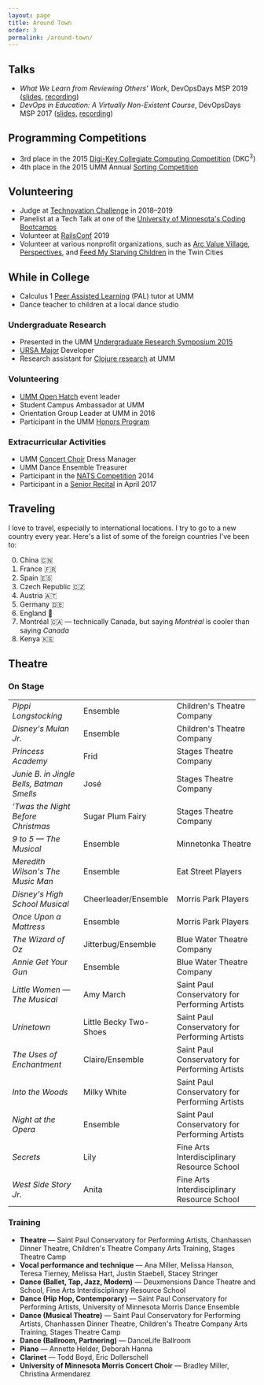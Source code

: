 ```yaml
---
layout: page
title: Around Town
order: 3
permalink: /around-town/
---
```


## Talks

* _What We Learn from Reviewing Others' Work_, DevOpsDays MSP 2019 (<a href="/assets/resources/DevOpsDays_MSP_Ignite_20190806.pdf" target="_blank">slides</a>, <a href="https://devopsdays.org/events/2019-minneapolis/program/emma-sax/" target="_blank">recording</a>)
* _DevOps in Education: A Virtually Non-Existent Course_, DevOpsDays MSP 2017 (<a href="/assets/resources/DevOpsDays_MSP_Ignite_20170725.pdf" target="_blank">slides</a>, <a href="https://devopsdays.org/events/2017-minneapolis/program/emma-sax/" target="_blank">recording</a>)

## Programming Competitions

* 3rd place in the 2015 <a href="https://www.digikey.com/en/resources/edu/dkc3-computing-competition" target="_blank">Digi-Key Collegiate Computing Competition</a> (DKC<sup>3</sup>)
* 4th place in the 2015 UMM Annual <a href="https://github.com/elenam/SortingCompetitionMaterials2015" target="_blank">Sorting Competition</a>


## Volunteering

* Judge at <a href="https://technovationchallenge.org" target="_blank">Technovation Challenge</a> in 2018–2019
* Panelist at a Tech Talk at one of the <a href="https://bootcamp.umn.edu/" target="_blank">University of Minnesota's Coding Bootcamps</a>
* Volunteer at <a href="https://railsconf.org/" target="_blank">RailsConf</a> 2019
* Volunteer at various nonprofit organizations, such as <a href="https://www.arcsvaluevillage.org/volunteer/" target="_blank">Arc Value Village</a>, <a href="https://www.perspectives-family.org/get-involved" target="_blank">Perspectives</a>, and <a href="https://www.fmsc.org/get-involved/" target="_blank">Feed My Starving Children</a> in the Twin Cities

## While in College

* Calculus 1 <a href="https://academics.morris.umn.edu/office-academic-success/peer-assisted-learning-pal" target="_blank">Peer Assisted Learning</a> (PAL) tutor at UMM
* Dance teacher to children at a local dance studio

### Undergraduate Research

* Presented in the UMM <a href="http://www.morris.umn.edu/urs/" target="_blank">Undergraduate Research Symposium 2015
* <a href="https://github.com/emma-sax4/UMM3601ursamajor" target="_blank">URSA Major</a> Developer
* Research assistant for <a href="https://github.com/Clojure-Intro-Course" target="_blank">Clojure research</a> at UMM

### Volunteering

* <a href="https://github.com/OH-UMM/2015/wiki" target="_blank">UMM Open Hatch</a> event leader
* Student Campus Ambassador at UMM
* Orientation Group Leader at UMM in 2016
* Participant in the UMM <a href="https://academics.morris.umn.edu/honors" target="_blank">Honors Program</a>

### Extracurricular Activities

* UMM <a href="https://academics.morris.umn.edu/ensembles/concert-choir" target="_blank">Concert Choir</a> Dress Manager
* UMM Dance Ensemble Treasurer
* Participant in the <a href="http://www.nats.org/competitions.html" target="_blank">NATS Competition</a> 2014
* Participant in a <a href="http://events.morris.umn.edu/event/student_senior_recital_amy_kuller_voice#.Xb7-40VKjOQ" target="_blank">Senior Recital</a> in April 2017

## Traveling

I love to travel, especially to international locations. I try to go to a new country every year. Here's a list of some of the foreign countries I've been to:
<ol start="0">
  <li>China 🇨🇳</li>
  <li>France 🇫🇷</li>
  <li>Spain 🇪🇸</li>
  <li>Czech Republic 🇨🇿</li>
  <li>Austria 🇦🇹</li>
  <li>Germany 🇩🇪</li>
  <li>England 🏴󠁧󠁢󠁥󠁮󠁧󠁿</li>
  <li>Montréal 🇨🇦 — technically Canada, but saying <i>Montréal</i> is cooler than saying <i>Canada</i></li>
  <li>Kenya 🇰🇪</li>
</ol>

## Theatre

### On Stage

<div class="table-responsive-sm">
  <table class="table table-hover">
    <tbody>
      <tr>
        <td style="font-style: italic;">Pippi Longstocking</td>
        <td>Ensemble</td>
        <td>Children's Theatre Company</td>
      </tr>
      <tr>
        <td style="font-style: italic;">Disney's Mulan Jr.</td>
        <td>Ensemble</td>
        <td>Children's Theatre Company</td>
        </tr>
      <tr>
        <td style="font-style: italic;">Princess Academy</td>
        <td>Frid</td>
        <td>Stages Theatre Company</td>
      </tr>
      <tr>
        <td style="font-style: italic;">Junie B. in Jingle Bells, Batman Smells</td>
        <td>José</td>
        <td>Stages Theatre Company</td>
      </tr>
      <tr>
        <td style="font-style: italic;">'Twas the Night Before Christmas</td>
        <td>Sugar Plum Fairy</td>
        <td>Stages Theatre Company</td>
      </tr>
      <tr>
        <td style="font-style: italic;">9 to 5 — The Musical</td>
        <td>Ensemble</td>
        <td>Minnetonka Theatre</td>
      </tr>
      <tr>
        <td style="font-style: italic;">Meredith Wilson's The Music Man</td>
        <td>Ensemble</td>
        <td>Eat Street Players</td>
      </tr>
      <tr>
        <td style="font-style: italic;">Disney's High School Musical</td>
        <td>Cheerleader/Ensemble</td>
        <td>Morris Park Players</td>
      </tr>
      <tr>
        <td style="font-style: italic;">Once Upon a Mattress</td>
        <td>Ensemble</td>
        <td>Morris Park Players</td>
      </tr>
      <tr>
        <td style="font-style: italic;">The Wizard of Oz</td>
        <td>Jitterbug/Ensemble</td>
        <td>Blue Water Theatre Company</td>
      </tr>
      <tr>
        <td style="font-style: italic;">Annie Get Your Gun</td>
        <td>Ensemble</td>
        <td>Blue Water Theatre Company</td>
      </tr>
      <tr>
        <td style="font-style: italic;">Little Women — The Musical</td>
        <td>Amy March</td>
        <td>Saint Paul Conservatory for Performing Artists</td>
      </tr>
      <tr>
        <td style="font-style: italic;">Urinetown</td>
        <td>Little Becky Two-Shoes</td>
        <td>Saint Paul Conservatory for Performing Artists</td>
      </tr>
      <tr>
        <td style="font-style: italic;">The Uses of Enchantment</td>
        <td>Claire/Ensemble</td>
        <td>Saint Paul Conservatory for Performing Artists</td>
      </tr>
      <tr>
        <td style="font-style: italic;">Into the Woods</td>
        <td>Milky White</td>
        <td>Saint Paul Conservatory for Performing Artists</td>
      </tr>
      <tr>
        <td style="font-style: italic;">Night at the Opera</td>
        <td>Ensemble</td>
        <td>Saint Paul Conservatory for Performing Artists</td>
      </tr>
      <tr>
        <td style="font-style: italic;">Secrets</td>
        <td>Lily</td>
        <td>Fine Arts Interdisciplinary Resource School</td>
      </tr>
      <tr>
        <td style="font-style: italic;">West Side Story Jr.</td>
        <td>Anita</td>
        <td>Fine Arts Interdisciplinary Resource School</td>
      </tr>
    </tbody>
  </table>
</div>

### Training

* **Theatre** — Saint Paul Conservatory for Performing Artists, Chanhassen Dinner Theatre, Children's Theatre Company Arts Training, Stages Theatre Camp
* **Vocal performance and technique** — Ana Miller, Melissa Hanson, Teresa Tierney, Melissa Hart, Justin Staebell, Stacey Stringer
* **Dance (Ballet, Tap, Jazz, Modern)** — Deuxmensions Dance Theatre and School, Fine Arts Interdisciplinary Resource School
* **Dance (Hip Hop, Contemporary)** — Saint Paul Conservatory for Performing Artists, University of Minnesota Morris Dance Ensemble
* **Dance (Musical Theatre)** — Saint Paul Conservatory for Performing Artists, Chanhassen Dinner Theatre, Children's Theatre Company Arts Training, Stages Theatre Camp
* **Dance (Ballroom, Partnering)** — DanceLife Ballroom
* **Piano** — Annette Helder, Deborah Hanna
* **Clarinet** — Todd Boyd, Eric Dollerschell
* **University of Minnesota Morris Concert Choir** — Bradley Miller, Christina Armendarez
